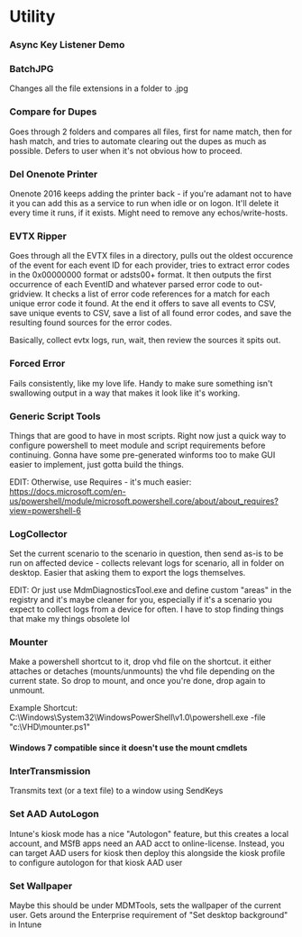 # Utility #

### Async Key Listener Demo ###

### BatchJPG ##
Changes all the file extensions in a folder to .jpg

### Compare for Dupes ##
Goes through 2 folders and compares all files, first for name match, then for hash match, and tries to automate clearing out the dupes as much as possible. Defers to user when it's not obvious how to proceed.

### Del Onenote Printer ##
Onenote 2016 keeps adding the printer back - if you're adamant not to have it you can add this as a service to run when idle or on logon. It'll delete it every time it runs, if it exists. Might need to remove any echos/write-hosts.

### EVTX Ripper ##
Goes through all the EVTX files in a directory, pulls out the oldest occurence of the event for each event ID for each provider, tries to extract error codes in the 0x00000000 format or adsts00+ format. It then outputs the first occurrence of each EventID and whatever parsed error code to out-gridview. It checks a list of error code references for a match for each unique error code it found. At the end it offers to save all events to CSV, save unique events to CSV, save a list of all found error codes, and save the resulting found sources for the error codes.

Basically, collect evtx logs, run, wait, then review the sources it spits out.

### Forced Error ##
Fails consistently, like my love life. Handy to make sure something isn't swallowing output in a way that makes it look like it's working.

### Generic Script Tools ##
Things that are good to have in most scripts. Right now just a quick way to configure powershell to meet module and script requirements before continuing. Gonna have some pre-generated winforms too to make GUI easier to implement, just gotta build the things.

EDIT: Otherwise, use Requires - it's much easier: https://docs.microsoft.com/en-us/powershell/module/microsoft.powershell.core/about/about_requires?view=powershell-6

### LogCollector ##
Set the current scenario to the scenario in question, then send as-is to be run on affected device - collects relevant logs for scenario, all in folder on desktop. Easier that asking them to export the logs themselves.

EDIT: Or just use MdmDiagnosticsTool.exe and define custom "areas" in the registry and it's maybe cleaner for you, especially if it's a scenario you expect to collect logs from a device for often. I have to stop finding things that make my things obsolete lol

### Mounter ###
Make a powershell shortcut to it, drop vhd file on the shortcut. it either attaches or detaches (mounts/unmounts) the vhd file depending on the current state. So drop to mount, and once you're done, drop again to unmount.

Example Shortcut: C:\Windows\System32\WindowsPowerShell\v1.0\powershell.exe -file "c:\VHD\mounter.ps1"
#### Windows 7 compatible since it doesn't use the mount cmdlets ####

### InterTransmission ##
Transmits text (or a text file) to a window using SendKeys

### Set AAD AutoLogon ##    
Intune's kiosk mode has a nice "Autologon" feature, but this creates a local account, and MSfB apps need an AAD acct to online-license.
Instead, you can target AAD users for kiosk then deploy this alongside the kiosk profile to configure autologon for that kiosk AAD user


### Set Wallpaper ##
Maybe this should be under MDMTools, sets the wallpaper of the current user. Gets around the Enterprise requirement of "Set desktop background" in Intune
